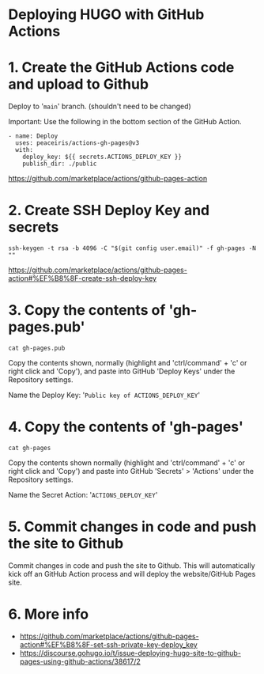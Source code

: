 # Deploying HUGO with GitHub Actions

# 1. Create the GitHub Actions code and upload to Github

Deploy to '`main`' branch. (shouldn't need to be changed)

Important: Use the following in the bottom section of the GitHub Action.

```
- name: Deploy
  uses: peaceiris/actions-gh-pages@v3
  with:
    deploy_key: ${{ secrets.ACTIONS_DEPLOY_KEY }}
    publish_dir: ./public
```

https://github.com/marketplace/actions/github-pages-action

# 2. Create SSH Deploy Key and secrets

`ssh-keygen -t rsa -b 4096 -C "$(git config user.email)" -f gh-pages -N ""`

https://github.com/marketplace/actions/github-pages-action#%EF%B8%8F-create-ssh-deploy-key

# 3. Copy the contents of 'gh-pages.pub'

`cat gh-pages.pub`

Copy the contents shown, normally (highlight and 'ctrl/command' + 'c' or right click and 'Copy'), and paste into GitHub 'Deploy Keys' under the Repository settings.

Name the Deploy Key: '`Public key of ACTIONS_DEPLOY_KEY`'

# 4. Copy the contents of 'gh-pages'

`cat gh-pages`

Copy the contents shown normally (highlight and 'ctrl/command' + 'c' or right click and 'Copy') and paste into GitHub 'Secrets' > 'Actions' under the Repository settings.

Name the Secret Action: '`ACTIONS_DEPLOY_KEY`'

# 5. Commit changes in code and push the site to Github

Commit changes in code and push the site to Github. This will automatically kick off an GitHub Action process and will deploy the website/GitHub Pages site.

# 6. More info

- https://github.com/marketplace/actions/github-pages-action#%EF%B8%8F-set-ssh-private-key-deploy_key
- https://discourse.gohugo.io/t/issue-deploying-hugo-site-to-github-pages-using-github-actions/38617/2
